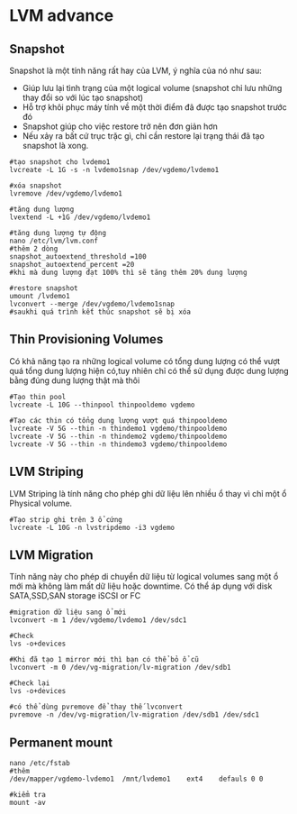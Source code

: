 # LVM advance

## Snapshot
  Snapshot là một tính năng rất hay của LVM, ý nghĩa của nó như sau:
* Giúp lưu lại tình trạng của một logical volume (snapshot chỉ lưu những thay đổi so với lúc tạo snapshot)
* Hỗ trợ khôi phục máy tính về một thời điểm đã được tạo snapshot trước đó
* Snapshot giúp cho việc restore trở nên đơn giản hơn 
* Nếu xảy ra bất cứ trục trặc gì, chỉ cần restore lại trạng thái đã tạo snapshot là xong.
```
#tạo snapshot cho lvdemo1
lvcreate -L 1G -s -n lvdemo1snap /dev/vgdemo/lvdemo1

#xóa snapshot
lvremove /dev/vgdemo/lvdemo1

#tăng dung lượng
lvextend -L +1G /dev/vgdemo/lvdemo1 

#tăng dung lượng tự động
nano /etc/lvm/lvm.conf
#thêm 2 dòng
snapshot_autoextend_threshold =100
snapshot_autoextend_percent =20
#khi mà dung lượng đạt 100% thì sẽ tăng thêm 20% dung lượng

#restore snapshot
umount /lvdemo1
lvconvert --merge /dev/vgdemo/lvdemo1snap
#saukhi quá trình kết thúc snapshot sẽ bị xóa 
```
## Thin Provisioning Volumes
Có khả năng tạo ra những logical volume có tổng dung lượng có thể vượt quá tổng dung lượng hiện có,tuy nhiên chỉ có thể sử dụng được dung lượng bằng đúng dung lượng thật mà thôi
```
#Tạo thin pool
lvcreate -L 10G --thinpool thinpooldemo vgdemo

#Tạo các thin có tổng dung lượng vượt quá thinpooldemo
lvcreate -V 5G --thin -n thindemo1 vgdemo/thinpooldemo
lvcreate -V 5G --thin -n thindemo2 vgdemo/thinpooldemo
lvcreate -V 5G --thin -n thindemo3 vgdemo/thinpooldemo
```
## LVM Striping
LVM Striping là tính năng cho phép ghi dữ liệu lên nhiều ổ thay vì chỉ một ổ Physical volume.
```
#Tạo strip ghi trên 3 ổ cứng
lvcreate -L 10G -n lvstripdemo -i3 vgdemo
```
## LVM Migration
Tính năng này cho phép di chuyển dữ liệu từ logical volumes sang một ổ mới mà không làm mất dữ liệu hoặc downtime. Có thể áp dụng với disk SATA,SSD,SAN storage iSCSI or FC
```
#migration dữ liệu sang ổ mới
lvconvert -m 1 /dev/vgdemo/lvdemo1 /dev/sdc1

#Check 
lvs -o+devices

#Khi đã tạo 1 mirror mới thì bạn có thể bỏ ổ cũ
lvconvert -m 0 /dev/vg-migration/lv-migration /dev/sdb1

#Check lại  
lvs -o+devices

#có thể dùng pvremove để thay thế lvconvert
pvremove -n /dev/vg-migration/lv-migration /dev/sdb1 /dev/sdc1
```
## Permanent mount
```
nano /etc/fstab
#thêm 
/dev/mapper/vgdemo-lvdemo1	/mnt/lvdemo1	ext4	defauls 0 0

#kiểm tra
mount -av
```
